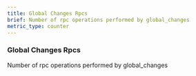 ```yaml
---
title: Global Changes Rpcs
brief: Number of rpc operations performed by global_changes
metric_type: counter
---
```

### Global Changes Rpcs

Number of rpc operations performed by global_changes